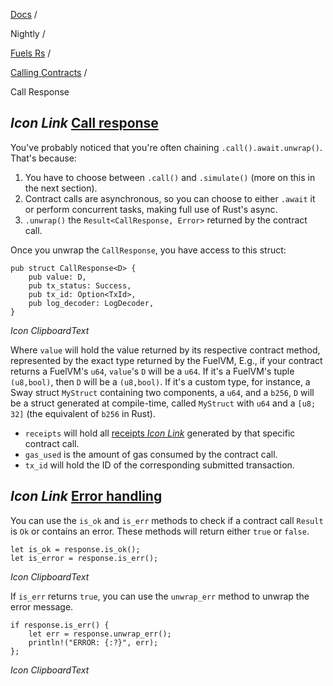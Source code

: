 [Docs](https://docs.fuel.network/) /

Nightly  /

[Fuels Rs](https://docs.fuel.network/docs/nightly/fuels-rs/) /

[Calling Contracts](https://docs.fuel.network/docs/nightly/fuels-rs/calling-contracts/) /

Call Response

## _Icon Link_ [Call response](https://docs.fuel.network/docs/nightly/fuels-rs/calling-contracts/call-response/\#call-response)

You've probably noticed that you're often chaining `.call().await.unwrap()`. That's because:

1. You have to choose between `.call()` and `.simulate()` (more on this in the next section).
2. Contract calls are asynchronous, so you can choose to either `.await` it or perform concurrent tasks, making full use of Rust's async.
3. `.unwrap()` the `Result<CallResponse, Error>` returned by the contract call.

Once you unwrap the `CallResponse`, you have access to this struct:

```fuel_Box fuel_Box-idXKMmm-css
pub struct CallResponse<D> {
    pub value: D,
    pub tx_status: Success,
    pub tx_id: Option<TxId>,
    pub log_decoder: LogDecoder,
}
```

_Icon ClipboardText_

Where `value` will hold the value returned by its respective contract method, represented by the exact type returned by the FuelVM, E.g., if your contract returns a FuelVM's `u64`, `value`'s `D` will be a `u64`. If it's a FuelVM's tuple `(u8,bool)`, then `D` will be a `(u8,bool)`. If it's a custom type, for instance, a Sway struct `MyStruct` containing two components, a `u64`, and a `b256`, `D` will be a struct generated at compile-time, called `MyStruct` with `u64` and a `[u8; 32]` (the equivalent of `b256` in Rust).

- `receipts` will hold all [receipts _Icon Link_](https://docs.fuel.network/docs/specs/abi/receipts/) generated by that specific contract call.
- `gas_used` is the amount of gas consumed by the contract call.
- `tx_id` will hold the ID of the corresponding submitted transaction.

## _Icon Link_ [Error handling](https://docs.fuel.network/docs/nightly/fuels-rs/calling-contracts/call-response/\#error-handling)

You can use the `is_ok` and `is_err` methods to check if a contract call `Result` is `Ok` or contains an error. These methods will return either `true` or `false`.

```fuel_Box fuel_Box-idXKMmm-css
let is_ok = response.is_ok();
let is_error = response.is_err();
```

_Icon ClipboardText_

If `is_err` returns `true`, you can use the `unwrap_err` method to unwrap the error message.

```fuel_Box fuel_Box-idXKMmm-css
if response.is_err() {
    let err = response.unwrap_err();
    println!("ERROR: {:?}", err);
};
```

_Icon ClipboardText_